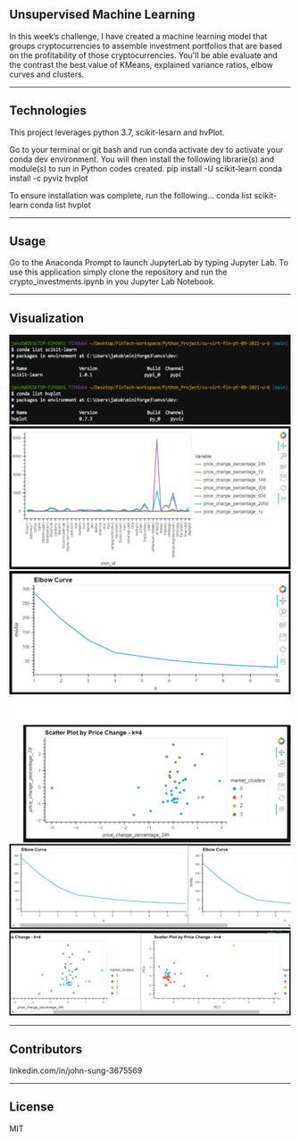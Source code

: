 ## Unsupervised Machine Learning

In this week’s challenge, I have created a machine learning model that groups cryptocurrencies to assemble investment portfolios that are based on the profitability of those cryptocurrencies. You'll be able evaluate and the contrast the best value of KMeans, explained variance ratios, elbow curves and clusters.

---

## Technologies

This project leverages python 3.7, scikit-lesarn and hvPlot.

Go to your terminal or git bash and run conda activate dev to activate your conda dev environment. 
You will then install the following librarie(s) and module(s) to run in Python codes created.
    pip install -U scikit-learn
    conda install -c pyviz hvplot
    
To ensure installation was complete, run the following...
    conda list scikit-learn
    conda list hvplot

---

## Usage

Go to the Anaconda Prompt to launch JupyterLab by typing Jupyter Lab. To use this application simply clone the repository and run the crypto_investments.ipynb in you Jupyter Lab Notebook.

---


## Visualization

![conda_list](Images/conda_list.PNG)
![df_market_data_hvplot](Images/df_market_data_hvplot.PNG)
![elbow_curve](Images/elbow_curve.PNG)
![scatter_plot](Images/scatter_plot.PNG)
![composite_elbow](Images/composite_elbow.PNG)
![composite_scatter](Images/composite_scatter.PNG)


---

## Contributors

linkedin.com/in/john-sung-3675569

---

## License

MIT
